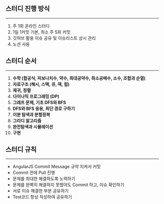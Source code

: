 ## 스터디 진행 방식

---

1. 주 1회 온라인 스터디
2. 1일 1커밋 기본, 최소 주 5회 커밋
3. 깃허브 활용 이슈 공유 및 이슈리스트 상시 관리
4. 노션 사용

## 스터디 순서

---

1. **수학 (합공식, 피보나치수, 약수, 최대공약수, 최소공배수, 소수, 조합과 순열)**
2. **자료구조 (해시, 스택, 큐, 덱, 힙)**
3. **재귀, 정렬**
4. **다이나믹 프로그래밍 (DP)**
5. **그래프 문제, 기초 DFS와 BFS**
6. **DFS와 BFS 응용, 최단 경로 구하기**
7. **이분 탐색과 분할정복**
8. **그리디 알고리즘**
9. **완전탐색과 시뮬레이션**
10. **구현**

## 스터디 규칙

---

- AngularJS Commit Message 규약 지켜서 커밋
- Commit 전에 Pull 진행
- 문제를 최대한 해결하도록 노력하기
- 문제를 완벽히 해결하지 못했어도 Commit 하고, 이슈 확인하기
- 서로 이슈 해결한 부분 공유하기
- Test코드 항상 작성하여 공유하기
